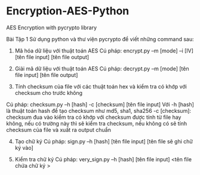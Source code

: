 # Encryption-AES-Python
AES Encryption with pycrypto library

Bài Tập 1
Sử dụng python và thư viện pycrypto để viết những command sau:

1. Mã hóa dữ liệu với thuật toán AES
Cú pháp: encrypt.py –m [mode] –i [IV] [tên file input] [tên file output]

2. Giải mã dữ liệu với thuật toán AES
Cú pháp: decrypt.py –m [mode] [tên file input] [tên file output]

3. Tính checksum của file với các thuật toán hex và kiểm tra có khớp với checksum cho trước không

Cú pháp: checksum.py –h [hash] -c [checksum] [tên file input] 
Với
-h [hash] là thuật toán hash để tạo checksum như md5, sha1, sha256
-c [checksum]: checksum đua vào kiểm tra có khớp với checksum được tính từ file hay không, nếu có trường này thì sẽ kiểm tra checksum, nếu không có sẽ tính checksum của file và xuất ra output chuẩn

4. Tạo chữ ký
Cú pháp: sign.py –h [hash]  [tên file input] [tên file sẽ ghi chữ ký vào]

5. Kiểm tra chữ ký
Cú pháp: very_sign.py –h [hash]  [tên file input] <tên file chứa chữ ký >
